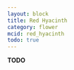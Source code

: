 ```yaml
---
layout: block
title: Red Hyacinth
category: flower
mcid: red_hyacinth
todo: true
---
```



**TODO**
